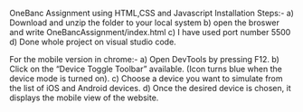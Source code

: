 OneBanc Assignment using HTML,CSS and Javascript 
Installation Steps:- 
a) Download and unzip the folder to your local system
b) open the broswer and write OneBancAssignment/index.html
c) I have used port number 5500 
d) Done whole project on visual studio code.

For the mobile version in chrome:-
a) Open DevTools by pressing F12.
b) Click on the “Device Toggle Toolbar” available. (Icon turns blue when the device mode is turned on). 
c) Choose a device you want to simulate from the list of iOS and Android devices.
d) Once the desired device is chosen, it displays the mobile view of the website.
